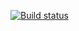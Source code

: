 [![Build status](https://ci.appveyor.com/api/projects/status/ppb5gtdxs2upuiaw/branch/main?svg=true)](https://ci.appveyor.com/project/QvvQV/newselectors/branch/main)